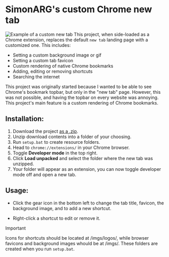 # SimonARG's custom Chrome new tab
![Example of a custom new tab](https://i.imgur.com/tjlx0hf.png)
This project, when side-loaded as a Chrome extension, replaces the default `new tab` landing page with a customized one. This includes:

* Setting a custom background image or gif
* Setting a custom tab favicon
* Custom rendering of native Chrome bookmarks
* Adding, editing or removing shortcuts
* Searching the internet

This project was originally started because I wanted to be able to see Chrome's bookmark topbar, but only in the "new tab" page. However, this was not possible, and having the topbar on every website was annoying. This project's main feature is a custom rendering of Chrome bookmarks.

## Installation:

1.  Download the project [as a .zip](https://github.com/SimonARG/chrome-newtab/archive/refs/heads/main.zip).
2. Unzip download contents into a folder of your choosing.
3. Run `setup.bat` to create resource folders.
4. Head to `chrome://extensions/` in your Chrome browser.
5. Toggle **Developer mode** in the top right.
6. Click **Load unpacked** and select the folder where the new tab was unzipped.
7. Your folder will appear as an extension, you can now toggle developer mode off and open a new tab.

## Usage:

- Click the gear icon in the bottom left to change the tab title, favicon, the background image, and to add a new shortcut.

- Right-click a shortcut to edit or remove it.

> [!IMPORTANT]
> Icons for shortcuts should be located at /imgs/logos/, while browser favicons and background images whould be at /imgs/. These folders are created when you run `setup.bat`.
